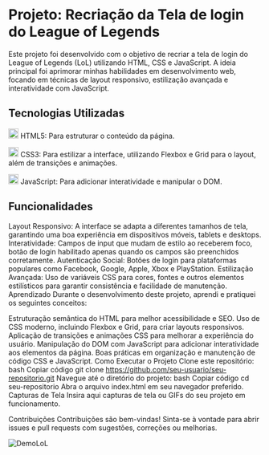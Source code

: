 # Projeto: Recriação da Tela de login do League of Legends
Este projeto foi desenvolvido com o objetivo de recriar a tela de login do League of Legends (LoL) utilizando HTML, CSS e JavaScript. A ideia principal foi aprimorar minhas habilidades em desenvolvimento web, focando em técnicas de layout responsivo, estilização avançada e interatividade com JavaScript.

## Tecnologias Utilizadas

<img src="https://cdn.jsdelivr.net/gh/devicons/devicon@latest/icons/html5/html5-original.svg" height="20" width="20" /> HTML5: Para estruturar o conteúdo da página.

<img src="https://cdn.jsdelivr.net/gh/devicons/devicon@latest/icons/css3/css3-original.svg" height="20" width="20" /> CSS3: Para estilizar a interface, utilizando Flexbox e Grid para o layout, além de transições e animações.

<img src="https://cdn.jsdelivr.net/gh/devicons/devicon@latest/icons/javascript/javascript-original.svg" height="20" width="20" /> JavaScript: Para adicionar interatividade e manipular o DOM.

## Funcionalidades
Layout Responsivo: A interface se adapta a diferentes tamanhos de tela, garantindo uma boa experiência em dispositivos móveis, tablets e desktops.
Interatividade: Campos de input que mudam de estilo ao receberem foco, botão de login habilitado apenas quando os campos são preenchidos corretamente.
Autenticação Social: Botões de login para plataformas populares como Facebook, Google, Apple, Xbox e PlayStation.
Estilização Avançada: Uso de variáveis CSS para cores, fontes e outros elementos estilísticos para garantir consistência e facilidade de manutenção.
Aprendizado
Durante o desenvolvimento deste projeto, aprendi e pratiquei os seguintes conceitos:

Estruturação semântica do HTML para melhor acessibilidade e SEO.
Uso de CSS moderno, incluindo Flexbox e Grid, para criar layouts responsivos.
Aplicação de transições e animações CSS para melhorar a experiência do usuário.
Manipulação do DOM com JavaScript para adicionar interatividade aos elementos da página.
Boas práticas em organização e manutenção de código CSS e JavaScript.
Como Executar o Projeto
Clone este repositório:
bash
Copiar código
git clone https://github.com/seu-usuario/seu-repositorio.git
Navegue até o diretório do projeto:
bash
Copiar código
cd seu-repositorio
Abra o arquivo index.html em seu navegador preferido.
Capturas de Tela
Insira aqui capturas de tela ou GIFs do seu projeto em funcionamento.

Contribuições
Contribuições são bem-vindas! Sinta-se à vontade para abrir issues e pull requests com sugestões, correções ou melhorias.

![DemoLoL](https://github.com/ylano/LoginLoL/assets/137581500/2e8bfb93-52e3-4f1d-9626-f4496ead658f)
